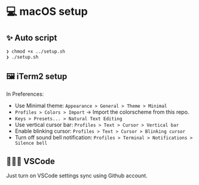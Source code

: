 # 💻 macOS setup

## ✨ Auto script

```bash
❯ chmod +x ../setup.sh
❯ ./setup.sh
```

## 🖼 iTerm2 setup

In Preferences:

- Use Minimal theme: `Appearance > General > Theme > Minimal`
- `Profiles > Colors > Import` -> Import the colorscheme from this repo.
- `Keys > Presets... > Natural Text Editing`
- Use vertical cursor bar: `Profiles > Text > Cursor > Vertical bar`
- Enable blinking cursor: `Profiles > Text > Cursor > Blinking cursor`
- Turn off sound bell notification: `Profiles > Terminal > Notifications > Silence bell`

## 👨🏻‍💻 VSCode

Just turn on VSCode settings sync using Github account.

